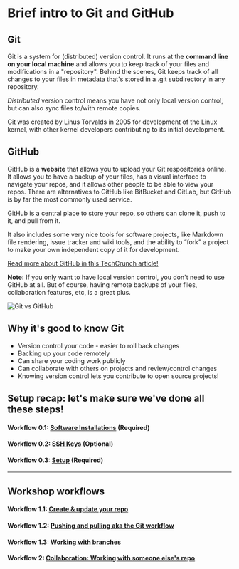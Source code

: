 # Brief intro to Git and GitHub

## Git 
Git is a system for (distributed) version control. It runs at the **command line on your local machine** and allows you to keep track of your files and modifications in a "repository". Behind the scenes, Git keeps track of all changes to your files in metadata that's stored in a .git subdirectory in any repository.

*Distributed* version control means you have not only local version control, but can also sync files to/with remote copies.

Git was created by Linus Torvalds in 2005 for development of the Linux kernel, with other kernel developers contributing to its initial development.

## GitHub

GitHub is a **website** that allows you to upload your Git respositories online. It allows you to have a backup of your files, has a visual interface to navigate your repos, and it allows other people to be able to view your repos. There are alternatives to GitHub like BitBucket and GitLab, but GitHub is by far the most commonly used service.

GitHub is a central place to store your repo, so others can clone it, push to it, and pull from it.

It also includes some very nice tools for software projects, like Markdown file rendering, issue tracker and wiki tools, and the ability to “fork” a project to make your own independent copy of it for development.

[Read more about GitHub in this TechCrunch article!](https://techcrunch.com/2012/07/14/what-exactly-is-github-anyway/)

**Note:** If you only want to have local version control, you don't need to use GitHub at all. But of course, having remote backups of your files, collaboration features, etc, is a great plus.

![Git vs GitHub](../images/git_github_difference.png)


## Why it's good to know Git

- Version control your code - easier to roll back changes
- Backing up your code remotely
- Can share your coding work publicly
- Can collaborate with others on projects and review/control changes
- Knowing version control lets you contribute to open source projects!


## Setup recap: let's make sure we've done all these steps!


#### Workflow 0.1:  [Software Installations](w_0_1_installs.md) (Required)

#### Workflow 0.2:  [SSH Keys](w_0_2_ssh_keys.md) (Optional)

#### Workflow 0.3:  [Setup](w_0_3_setup.md) (Required)

---

## Workshop workflows

#### Workflow 1.1: [Create & update your repo](w_1_1_create_inspect_myrepo.md)

#### Workflow 1.2: [Pushing and pulling aka the Git workflow](w_1_2_git_workflow.md)

#### Workflow 1.3: [Working with branches](w_1_3_branches.md)

#### Workflow 2: [Collaboration: Working with someone else's repo](w_2_pull_request_org_repo.md)
